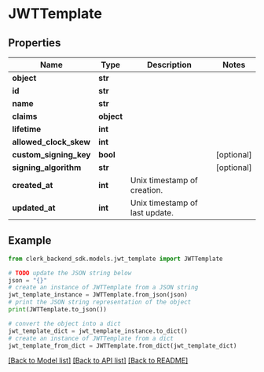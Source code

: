 # JWTTemplate


## Properties

Name | Type | Description | Notes
------------ | ------------- | ------------- | -------------
**object** | **str** |  | 
**id** | **str** |  | 
**name** | **str** |  | 
**claims** | **object** |  | 
**lifetime** | **int** |  | 
**allowed_clock_skew** | **int** |  | 
**custom_signing_key** | **bool** |  | [optional] 
**signing_algorithm** | **str** |  | [optional] 
**created_at** | **int** | Unix timestamp of creation.  | 
**updated_at** | **int** | Unix timestamp of last update.  | 

## Example

```python
from clerk_backend_sdk.models.jwt_template import JWTTemplate

# TODO update the JSON string below
json = "{}"
# create an instance of JWTTemplate from a JSON string
jwt_template_instance = JWTTemplate.from_json(json)
# print the JSON string representation of the object
print(JWTTemplate.to_json())

# convert the object into a dict
jwt_template_dict = jwt_template_instance.to_dict()
# create an instance of JWTTemplate from a dict
jwt_template_from_dict = JWTTemplate.from_dict(jwt_template_dict)
```
[[Back to Model list]](../README.md#documentation-for-models) [[Back to API list]](../README.md#documentation-for-api-endpoints) [[Back to README]](../README.md)


